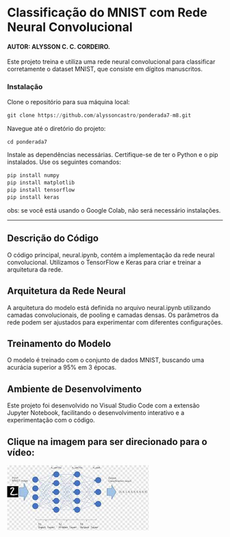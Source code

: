 # Classificação do MNIST com Rede Neural Convolucional

#### AUTOR: ALYSSON C. C. CORDEIRO.

Este projeto treina e utiliza uma rede neural convolucional para classificar corretamente o dataset MNIST, que consiste em dígitos manuscritos.

### Instalação

Clone o repositório para sua máquina local:

```python
git clone https://github.com/alyssoncastro/ponderada7-m8.git
```

Navegue até o diretório do projeto:

```python 
cd ponderada7
```

Instale as dependências necessárias. Certifique-se de ter o Python e o pip instalados. Use os seguintes comandos:

```python
pip install numpy
pip install matplotlib
pip install tensorflow
pip install keras
```

obs: se você está usando o Google Colab, não será necessário instalações.

---

## Descrição do Código

O código principal, neural.ipynb, contém a implementação da rede neural convolucional. Utilizamos o TensorFlow e Keras para criar e treinar a arquitetura da rede.

## Arquitetura da Rede Neural

A arquitetura do modelo está definida no arquivo neural.ipynb utilizando camadas convolucionais, de pooling e camadas densas.
Os parâmetros da rede podem ser ajustados para experimentar com diferentes configurações.

## Treinamento do Modelo

O modelo é treinado com o conjunto de dados MNIST, buscando uma acurácia superior a 95% em 3 épocas.

## Ambiente de Desenvolvimento

Este projeto foi desenvolvido no Visual Studio Code com a extensão Jupyter Notebook, facilitando o desenvolvimento interativo e a experimentação com o código.

## Clique na imagem para ser direcionado para o vídeo:

[![Texto Alternativo](/img/download.jpeg)](https://youtu.be/dOEl4CGLNE4?si=KcPM-niLAzle5Nxk)
